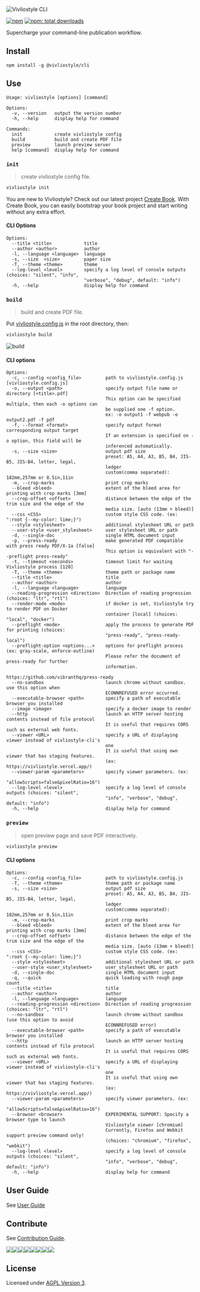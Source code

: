 ![Vivliostyle CLI](assets/cover.jpg)

[![npm](https://flat.badgen.net/npm/v/@vivliostyle/cli)][npm-url]
[![npm: total downloads](https://flat.badgen.net/npm/dt/@vivliostyle/cli)][npm-url]

[npm-url]: https://npmjs.org/package/@vivliostyle/cli

Supercharge your command-line publication workflow.

## Install

```
npm install -g @vivliostyle/cli
```

## Use

```
Usage: vivliostyle [options] [command]

Options:
  -v, --version   output the version number
  -h, --help      display help for command

Commands:
  init            create vivliostyle config
  build           build and create PDF file
  preview         launch preview server
  help [command]  display help for command
```

### `init`

> create vivliostyle config file.

```bash
vivliostyle init
```

You are new to Vivliostyle? Check out our latest project [Create Book](https://github.com/vivliostyle/create-book#readme).
With Create Book, you can easily bootstrap your book project and start writing without any extra effort.

#### CLI Options

```
Options:
  --title <title>            title
  --author <author>          author
  -l, --language <language>  language
  -s, --size  <size>         paper size
  -T, --theme <theme>        theme
  --log-level <level>        specify a log level of console outputs (choices: "silent", "info",
                             "verbose", "debug", default: "info")
  -h, --help                 display help for command
```

### `build`

> build and create PDF file.

Put [vivliostyle.config.js](https://github.com/vivliostyle/create-book/blob/master/templates/default/vivliostyle.config.js) in the root directory, then:

```bash
vivliostyle build
```

![build](assets/build.gif)

#### CLI options

```
Options:
  -c, --config <config_file>         path to vivliostyle.config.js [vivliostyle.config.js]
  -o, --output <path>                specify output file name or directory [<title>.pdf]
                                     This option can be specified multiple, then each -o options can
                                     be supplied one -f option.
                                     ex: -o output1 -f webpub -o output2.pdf -f pdf
  -f, --format <format>              specify output format corresponding output target
                                     If an extension is specified on -o option, this field will be
                                     inferenced automatically.
  -s, --size <size>                  output pdf size
                                     preset: A5, A4, A3, B5, B4, JIS-B5, JIS-B4, letter, legal,
                                     ledger
                                     custom(comma separated): 182mm,257mm or 8.5in,11in
  -m, --crop-marks                   print crop marks
  --bleed <bleed>                    extent of the bleed area for printing with crop marks [3mm]
  --crop-offset <offset>             distance between the edge of the trim size and the edge of the
                                     media size. [auto (13mm + bleed)]
  --css <CSS>                        custom style CSS code. (ex: ":root {--my-color: lime;}")
  --style <stylesheet>               additional stylesheet URL or path
  --user-style <user_stylesheet>     user stylesheet URL or path
  -d, --single-doc                   single HTML document input
  -p, --press-ready                  make generated PDF compatible with press ready PDF/X-1a [false]
                                     This option is equivalent with "--preflight press-ready"
  -t, --timeout <seconds>            timeout limit for waiting Vivliostyle process [120]
  -T, --theme <theme>                theme path or package name
  --title <title>                    title
  --author <author>                  author
  -l, --language <language>          language
  --reading-progression <direction>  Direction of reading progression (choices: "ltr", "rtl")
  --render-mode <mode>               if docker is set, Vivliostyle try to render PDF on Docker
                                     container [local] (choices: "local", "docker")
  --preflight <mode>                 apply the process to generate PDF for printing (choices:
                                     "press-ready", "press-ready-local")
  --preflight-option <options...>    options for preflight process (ex: gray-scale, enforce-outline)
                                     Please refer the document of press-ready for further
                                     information.
                                     https://github.com/vibranthq/press-ready
  --no-sandbox                       launch chrome without sandbox. use this option when
                                     ECONNREFUSED error occurred.
  --executable-browser <path>        specify a path of executable browser you installed
  --image <image>                    specify a docker image to render
  --http                             launch an HTTP server hosting contents instead of file protocol
                                     It is useful that requires CORS such as external web fonts.
  --viewer <URL>                     specify a URL of displaying viewer instead of vivliostyle-cli's
                                     one
                                     It is useful that using own viewer that has staging features.
                                     (ex: https://vivliostyle.vercel.app/)
  --viewer-param <parameters>        specify viewer parameters. (ex:
                                     "allowScripts=false&pixelRatio=16")
  --log-level <level>                specify a log level of console outputs (choices: "silent",
                                     "info", "verbose", "debug", default: "info")
  -h, --help                         display help for command
```

### `preview`

> open preview page and save PDF interactively.

```bash
vivliostyle preview
```

#### CLI options

```
Options:
  -c, --config <config_file>         path to vivliostyle.config.js
  -T, --theme <theme>                theme path or package name
  -s, --size <size>                  output pdf size
                                     preset: A5, A4, A3, B5, B4, JIS-B5, JIS-B4, letter, legal,
                                     ledger
                                     custom(comma separated): 182mm,257mm or 8.5in,11in
  -m, --crop-marks                   print crop marks
  --bleed <bleed>                    extent of the bleed area for printing with crop marks [3mm]
  --crop-offset <offset>             distance between the edge of the trim size and the edge of the
                                     media size. [auto (13mm + bleed)]
  --css <CSS>                        custom style CSS code. (ex: ":root {--my-color: lime;}")
  --style <stylesheet>               additional stylesheet URL or path
  --user-style <user_stylesheet>     user stylesheet URL or path
  -d, --single-doc                   single HTML document input
  -q, --quick                        quick loading with rough page count
  --title <title>                    title
  --author <author>                  author
  -l, --language <language>          language
  --reading-progression <direction>  Direction of reading progression (choices: "ltr", "rtl")
  --no-sandbox                       launch chrome without sandbox (use this option to avoid
                                     ECONNREFUSED error)
  --executable-browser <path>        specify a path of executable browser you installed
  --http                             launch an HTTP server hosting contents instead of file protocol
                                     It is useful that requires CORS such as external web fonts.
  --viewer <URL>                     specify a URL of displaying viewer instead of vivliostyle-cli's
                                     one
                                     It is useful that using own viewer that has staging features.
                                     (ex: https://vivliostyle.vercel.app/)
  --viewer-param <parameters>        specify viewer parameters. (ex:
                                     "allowScripts=false&pixelRatio=16")
  --browser <browser>                EXPERIMENTAL SUPPORT: Specify a browser type to launch
                                     Vivliostyle viewer [chromium]
                                     Currently, Firefox and Webkit support preview command only!
                                     (choices: "chromium", "firefox", "webkit")
  --log-level <level>                specify a log level of console outputs (choices: "silent",
                                     "info", "verbose", "debug", default: "info")
  -h, --help                         display help for command
```

## User Guide

See [User Guide](https://docs.vivliostyle.org/#/vivliostyle-cli)

## Contribute

See [Contribution Guide](CONTRIBUTING.md).

[![](https://sourcerer.io/fame/uetchy/vivliostyle/vivliostyle-cli/images/0)](https://sourcerer.io/fame/uetchy/vivliostyle/vivliostyle-cli/links/0)[![](https://sourcerer.io/fame/uetchy/vivliostyle/vivliostyle-cli/images/1)](https://sourcerer.io/fame/uetchy/vivliostyle/vivliostyle-cli/links/1)[![](https://sourcerer.io/fame/uetchy/vivliostyle/vivliostyle-cli/images/2)](https://sourcerer.io/fame/uetchy/vivliostyle/vivliostyle-cli/links/2)[![](https://sourcerer.io/fame/uetchy/vivliostyle/vivliostyle-cli/images/3)](https://sourcerer.io/fame/uetchy/vivliostyle/vivliostyle-cli/links/3)[![](https://sourcerer.io/fame/uetchy/vivliostyle/vivliostyle-cli/images/4)](https://sourcerer.io/fame/uetchy/vivliostyle/vivliostyle-cli/links/4)[![](https://sourcerer.io/fame/uetchy/vivliostyle/vivliostyle-cli/images/5)](https://sourcerer.io/fame/uetchy/vivliostyle/vivliostyle-cli/links/5)[![](https://sourcerer.io/fame/uetchy/vivliostyle/vivliostyle-cli/images/6)](https://sourcerer.io/fame/uetchy/vivliostyle/vivliostyle-cli/links/6)[![](https://sourcerer.io/fame/uetchy/vivliostyle/vivliostyle-cli/images/7)](https://sourcerer.io/fame/uetchy/vivliostyle/vivliostyle-cli/links/7)

## License

Licensed under [AGPL Version 3](http://www.gnu.org/licenses/agpl.html).
